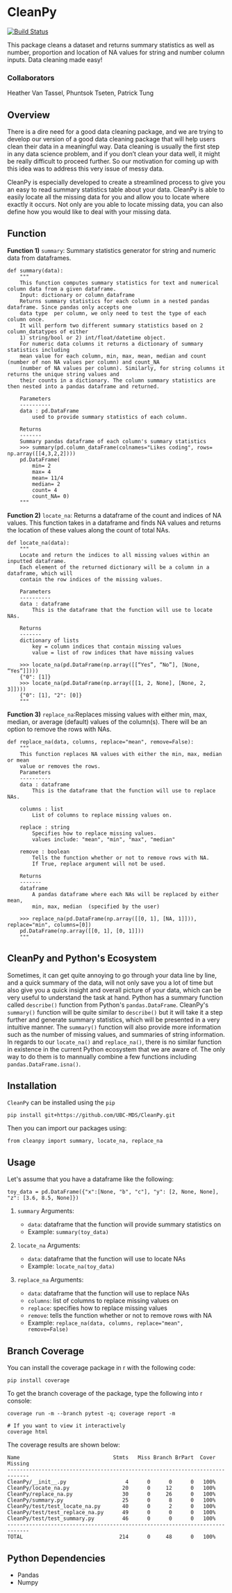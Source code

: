 # CleanPy
[![Build Status](https://travis-ci.org/UBC-MDS/CleanPy.svg?branch=master)](https://travis-ci.org/UBC-MDS/CleanPy)

This package cleans a dataset and returns summary statistics as well as number, proportion and location of NA values for string and number column inputs. Data cleaning made easy!

### Collaborators
Heather Van Tassel, Phuntsok Tseten, Patrick Tung

## Overview
There is a dire need for a good data cleaning package, and we are trying to develop our version of a good data cleaning package that will help users clean their data in a meaningful way. Data cleaning is usually the first step in any data science problem, and if you don’t clean your data well, it might be really difficult to proceed further. So our motivation for coming up with this idea was to address this very issue of messy data.

CleanPy is especially developed to create a streamlined process to give you an easy to read summary statistics table about your data. CleanPy is able to easily locate all the missing data for you and allow you to locate where exactly it occurs. Not only are you able to locate missing data, you can also define how you would like to deal with your missing data.

## Function
**Function 1)** `summary`: Summary statistics generator for string and numeric data from dataframes.
```
def summary(data):
    """
    This function computes summary statistics for text and numerical column data from a given dataframe.
    Input: dictionary or column_dataframe
    Returns summary statistics for each column in a nested pandas dataframe. Since pandas only accepts one
    data type  per column, we only need to test the type of each column once.
    It will perform two different summary statistics based on 2 column_datatypes of either
    1) string/bool or 2) int/float/datetime object.
    For numeric data columns it returns a dictionary of summary statistics including
    mean value for each column, min, max, mean, median and count (number of non NA values per column) and count_NA
    (number of NA values per column). Similarly, for string columns it returns the unique string values and
    their counts in a dictionary. The column summary statistics are then nested into a pandas dataframe and returned.

    Parameters
    ----------
    data : pd.DataFrame
        used to provide summary statistics of each column.

    Returns
    -------
    Summary pandas dataframe of each column's summary statistics
    >>> summary(pd.column_dataFrame(colnames="Likes coding", rows= np.array([[4,3,2,2])))
    pd.DataFrame(
        min= 2
        max= 4
        mean= 11/4
        median= 2
        count= 4
        count_NA= 0)
    """
```

**Function 2)** `locate_na`: Returns a dataframe of the count and indices of NA values. This function takes in a dataframe and finds NA values and returns the location of these values along the count of total NAs.

```
def locate_na(data):
    """
    Locate and return the indices to all missing values within an inputted dataframe.
    Each element of the returned dictionary will be a column in a dataframe, which will
    contain the row indices of the missing values.

    Parameters
    ----------
    data : dataframe
        This is the dataframe that the function will use to locate NAs.

    Returns
    -------
    dictionary of lists
        key = column indices that contain missing values
        value = list of row indices that have missing values

    >>> locate_na(pd.DataFrame(np.array([[“Yes”, “No”], [None, “Yes”]])))
    {"0": [1]}
    >>> locate_na(pd.DataFrame(np.array([[1, 2, None], [None, 2, 3]])))
    {"0": [1], "2": [0]}
    """
```

**Function 3)** `replace_na`:Replaces missing values with either min, max, median, or average (default) values of the column(s). There will be an option to remove the rows with NAs.

```
def replace_na(data, columns, replace="mean", remove=False):
    """
    This function replaces NA values with either the min, max, median or mean
    value or removes the rows.
    Parameters
    ----------
    data : dataframe
        This is the dataframe that the function will use to replace NAs.

    columns : list
        List of columns to replace missing values on.

    replace : string
        Specifies how to replace missing values.
        values include: "mean", "min", "max", "median"

    remove : boolean
        Tells the function whether or not to remove rows with NA.
        If True, replace argument will not be used.

    Returns
    -------
    dataframe
        A pandas dataframe where each NAs will be replaced by either mean,
        min, max, median  (specified by the user)

    >>> replace_na(pd.DataFrame(np.array([[0, 1], [NA, 1]])), replace="min", columns=[0])
    pd.DataFrame(np.array([[0, 1], [0, 1]]))
    """
```

## CleanPy and Python's Ecosystem
Sometimes, it can get quite annoying  to go through your data line by line, and a quick summary of the data, will not only save you a lot of time but also give you a quick insight and overall picture of your data, which can be very useful to understand the task at hand. Python has a summary function called  `describe()` function from Python's `pandas.DataFrame`. CleanPy's `summary()` function will be quite similar to `describe()` but it will take it a step further and generate summary statistics, which will be presented in a very intuitive manner. The `summary()` function will also provide more information such as the number of missing values, and summaries of string information. In regards to our `locate_na()` and `replace_na()`, there is no similar function in existence in the current Python ecosystem that we are aware of. The only way to do them is to mannually combine a few functions including `pandas.DataFrame.isna()`.

## Installation
`CleanPy` can be installed using the `pip`
```
pip install git+https://github.com/UBC-MDS/CleanPy.git
```

Then you can import our packages using:
```
from cleanpy import summary, locate_na, replace_na
```

## Usage
Let's assume that you have a dataframe like the following:
```{python}
toy_data = pd.DataFrame({"x":[None, "b", "c"], "y": [2, None, None], "z": [3.6, 8.5, None]})
```
1. `summary`
Arguments:
    - `data`: dataframe that the function will provide summary statistics on
    - Example: `summary(toy_data)`

2. `locate_na`
Arguments:
    - `data`: dataframe that the function will use to locate NAs
    - Example: `locate_na(toy_data)`

3. `replace_na`
Arguments:
    - `data`: dataframe that the function will use to replace NAs
    - `columns`: list of columns to replace missing values on
    - `replace`: specifies how to replace missing values
    - `remove`: tells the function whether or not to remove rows with NA
    - Example: `replace_na(data, columns, replace="mean", remove=False)`

## Branch Coverage
You can install the coverage package in r with the following code:
```
pip install coverage
```
To get the branch coverage of the package, type the following into r console:
```
coverage run -m --branch pytest -q; coverage report -m

# If you want to view it interactively
coverage html
```

The coverage results are shown below:
```
Name                              Stmts   Miss Branch BrPart  Cover   Missing
-----------------------------------------------------------------------------
CleanPy/__init__.py                   4      0      0      0   100%
CleanPy/locate_na.py                 20      0     12      0   100%
CleanPy/replace_na.py                30      0     26      0   100%
CleanPy/summary.py                   25      0      8      0   100%
CleanPy/test/test_locate_na.py       40      0      2      0   100%
CleanPy/test/test_replace_na.py      49      0      0      0   100%
CleanPy/test/test_summary.py         46      0      0      0   100%
-----------------------------------------------------------------------------
TOTAL                               214      0     48      0   100%
```

## Python Dependencies
- Pandas
- Numpy
